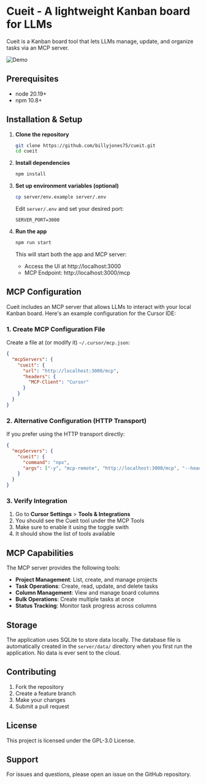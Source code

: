 # Cueit - A lightweight Kanban board for LLMs

Cueit is a Kanban board tool that lets LLMs manage, update, and organize tasks via an MCP server.

![Demo](https://i.imgur.com/lyi5acH.gif)

## Prerequisites

- node 20.19+
- npm 10.8+

## Installation & Setup

1. **Clone the repository**
   ```bash
   git clone https://github.com/billyjones75/cueit.git
   cd cueit
   ```

2. **Install dependencies**
   ```bash
   npm install
   ```

3. **Set up environment variables (optional)**
   ```bash
   cp server/env.example server/.env
   ```

   Edit `server/.env` and set your desired port:
   ```
   SERVER_PORT=3000
   ```

4. **Run the app**
   ```bash
   npm run start
   ```

   This will start both the app and MCP server:
   - Access the UI at http://localhost:3000
   - MCP Endpoint: http://localhost:3000/mcp

## MCP Configuration

Cueit includes an MCP server that allows LLMs to interact with your local Kanban board. Here's an example configuration for the Cursor IDE:

### 1. Create MCP Configuration File

Create a file at (or modify it) `~/.cursor/mcp.json`:

```json
{
  "mcpServers": {
    "cueit": {
      "url": "http://localhost:3000/mcp",
      "headers": {
        "MCP-Client": "Cursor"
      }
    }
  }
}
```

### 2. Alternative Configuration (HTTP Transport)

If you prefer using the HTTP transport directly:

```json
{
  "mcpServers": {
    "cueit": {
      "command": "npx",
      "args": ["-y", "mcp-remote", "http://localhost:3000/mcp", "--header", "MCP-Client:Cursor"]
    }
  }
}
```

### 3. Verify Integration

1. Go to **Cursor Settings** > **Tools & Integrations**
2. You should see the Cueit tool under the MCP Tools
3. Make sure to enable it using the toggle swith
4. It should show the list of tools available

## MCP Capabilities

The MCP server provides the following tools:

- **Project Management**: List, create, and manage projects
- **Task Operations**: Create, read, update, and delete tasks
- **Column Management**: View and manage board columns
- **Bulk Operations**: Create multiple tasks at once
- **Status Tracking**: Monitor task progress across columns

## Storage

The application uses SQLite to store data locally. The database file is automatically created in the `server/data/` directory when you first run the application. No data is ever sent to the cloud.

## Contributing

1. Fork the repository
2. Create a feature branch
3. Make your changes
4. Submit a pull request

## License

This project is licensed under the GPL-3.0 License.

## Support

For issues and questions, please open an issue on the GitHub repository.
